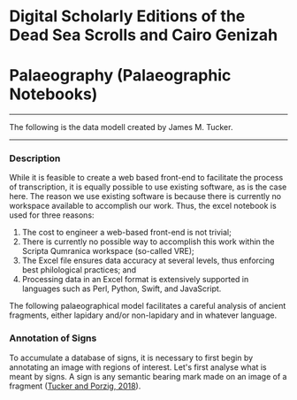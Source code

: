 # Digital Scholarly Editions of the Dead Sea Scrolls and Cairo Genizah

# Palaeography (Palaeographic Notebooks)

____

The following is the data modell created by James M. Tucker.
____
### Description

While it is feasible to create a web based front-end to facilitate the process of transcription, it is equally possible to use existing software, as is the case here. The reason we use existing software is because there is currently no workspace available to accomplish our work. Thus, the excel notebook is used for three reasons:

1. The cost to engineer a web-based front-end is not trivial;
2. There is currently no possible way to accomplish this work within the Scripta Qumranica workspace (so-called VRE);
3. The Excel file ensures data accuracy at several levels, thus enforcing best philological practices; and
4. Processing data in an Excel format is extensively supported in languages such as Perl, Python, Swift, and JavaScript.

The following palaeographical model facilitates a careful analysis of ancient fragments, either lapidary and/or non-lapidary and in whatever language.

### Annotation of Signs

To accumulate a database of signs, it is necessary to first begin by annotating an image with regions of interest. Let's first analyse what is meant by signs. A sign is any semantic bearing mark made on an image of a fragment ([Tucker and Porzig, 2018](bibliography/README.md)).